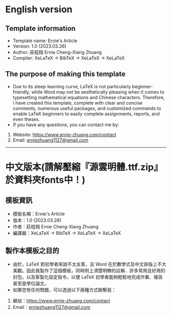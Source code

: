 # English version
## Template information
- Template name: Ernie's Article
- Version: 1.0 (2023.03.26)
- Author: 莊程翔 Ernie Cheng-Xiang Zhuang
- Complier: XeLaTeX -> BibTeX -> XeLaTeX -> XeLaTeX 

## The purpose of making this template
- Due to its steep learning curve, LaTeX is not particularly beginner-friendly, while Word may not be aesthetically pleasing when it comes to typesetting mathematical equations and Chinese characters. Therefore, I have created this template, complete with clear and concise comments, numerous useful packages, and customized commands to enable LaTeX beginners to easily complete assignments, reports, and even theses.
- If you have any questions, you can contact me by:
1. Website: https://www.ernie-zhuang.com/contact
2. Email: erniezhuang1127@gmail.com
  
***
  
# 中文版本(請解壓縮『源雲明體.ttf.zip』於資料夾fonts中！)
## 模板資訊
- 模板名稱：Ernie's Article
- 版本：1.0 (2023.03.26)  
- 作者：莊程翔 Ernie Cheng-Xiang Zhuang  
- 編譯器：XeLaTeX -> BibTeX -> XeLaTeX -> XeLaTeX 

## 製作本模板之目的
- 由於，LaTeX 對初學者來說不太友善，且 Word 在於數學式及中文排版上不大美觀。因此我製作了這個模板，同時附上清楚明瞭的註解、許多常用且好用的封包，以及客製化設定指令，以便 LaTeX 初學者能夠輕鬆地完成作業、報告甚至是學位論文。
- 如果您有任何問題，可以透過以下兩種方式聯繫我：  
1. 網站：https://www.ernie-zhuang.com/contact  
2. Email：erniezhuang1127@gmail.com  
